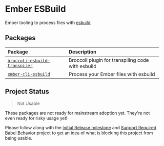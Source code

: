 # Ember ESBuild

Ember tooling to process files with [esbuild](https://esbuild.github.io)

## Packages

| Package                                                        | Description                                       |
| :------------------------------------------------------------- | :------------------------------------------------ |
| [`broccoli-esbuild-transpiler`](./broccoli-esbuild-transpiler) | Broccoli plugin for transpiling code with esbuild |
| [`ember-cli-esbuild`](./ember-cli-esbuild)                     | Process your Ember files with esbuild             |

## Project Status

> Not Usable

These packages are not ready for mainstream adoption yet. They're not even ready for risky usage yet!

Please follow along with the [Initial Release milestone](https://github.com/alexlafroscia/ember-esbuild/milestone/1) and [Support Required Babel Behavior](https://github.com/alexlafroscia/ember-esbuild/projects/2) project to get an idea of what is blocking this project from being usable.
